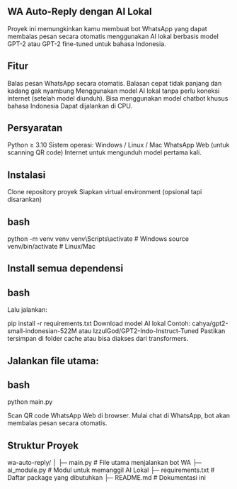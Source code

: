 ## WA Auto-Reply dengan AI Lokal

Proyek ini memungkinkan kamu membuat bot WhatsApp yang dapat membalas pesan secara otomatis menggunakan AI lokal berbasis model GPT-2 atau GPT-2 fine-tuned untuk bahasa Indonesia.

## Fitur

Balas pesan WhatsApp secara otomatis.
Balasan cepat tidak panjang dan kadang gak nyambung 
Menggunakan model AI lokal tanpa perlu koneksi internet (setelah model diunduh).
Bisa menggunakan model chatbot khusus bahasa Indonesia
Dapat dijalankan di CPU.

## Persyaratan
Python ≥ 3.10
Sistem operasi: Windows / Linux / Mac
WhatsApp Web (untuk scanning QR code)
Internet untuk mengunduh model pertama kali.

## Instalasi
Clone repository proyek
Siapkan virtual environment (opsional tapi disarankan)
## bash
python -m venv venv
venv\Scripts\activate   # Windows
source venv/bin/activate  # Linux/Mac

## Install semua dependensi
## bash
Lalu jalankan:

pip install -r requirements.txt
Download model AI lokal
Contoh: cahya/gpt2-small-indonesian-522M atau IzzulGod/GPT2-Indo-Instruct-Tuned
Pastikan tersimpan di folder cache atau bisa diakses dari transformers.

## Jalankan file utama:
## bash
python main.py

Scan QR code WhatsApp Web di browser.
Mulai chat di WhatsApp, bot akan membalas pesan secara otomatis.

## Struktur Proyek
wa-auto-reply/
│
├─ main.py           # File utama menjalankan bot WA
├─ ai_module.py      # Modul untuk memanggil AI Lokal
├─ requirements.txt  # Daftar package yang dibutuhkan
├─ README.md         # Dokumentasi ini
